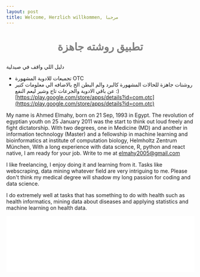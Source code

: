 ```yaml
---
layout: post
title: Welcome, Herzlich willkommen, مرحبا
---
```

<h1 style="color:gray; font-size: 200%; text-align: center;">

تطبيق روشته جاهزة</h1>

دليل اللي واقف في صيدلية
 - تجميعات للادوية المشهورة OTC
 - روشتات جاهزة للحالات المشهورة كالبرد والم البطن الخ بالاضافه الي معلومات كتير عن باقي الادوية والجرعات 
تاج وشير ليعم النفع :) 
[https://play.google.com/store/apps/details?id=com.otc](https://play.google.com/store/apps/details?id=com.otc)

























My name is Ahmed Elmahy, born on 21 Sep, 1993 in Egypt. The revolution of egyptian youth on 25 January 2011 was the start to think out loud freely and 
fight dictatorship. With two degrees, one in Medicine (MD) and another in information technology (Master) and a fellowship in machine learning and bioinformatics at institute of computation biology, Helmholtz Zentrum München, 
With a long experience with data science, R, python and react native, I am ready for your job. Write to me at elmahy2005@gmail.com

I like freelancing, I enjoy doing it and learning from it. Tasks like webscraping, data mining whatever field are very intriguing to me. Please don't think my medical degree will shadow my long passion for coding and data science.

I do extremely well at tasks that has something to do with health such as health informatics, mining data about diseases and applying statistics and machine learning on health data.




<iframe class="slideshow-iframe" src="slides/my-pics1.html"
style="width:100%" frameborder="0" scrolling="no" onload="resizeIframe(this)"></iframe>